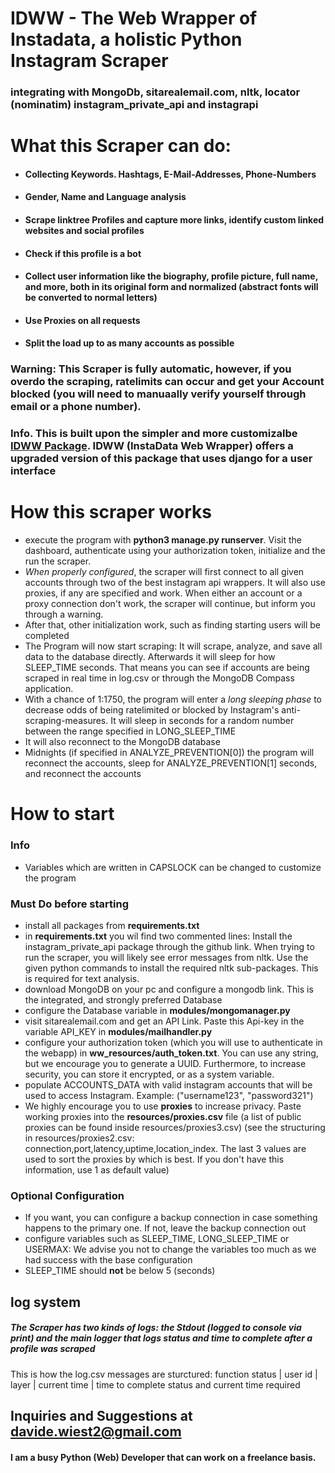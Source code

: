 # IDWW - The Web Wrapper of Instadata, a holistic Python Instagram Scraper
### integrating with MongoDb, sitarealemail.com, nltk, locator (nominatim) instagram_private_api and instagrapi
# What this Scraper can do:
- #### Collecting Keywords. Hashtags, **E-Mail-Addresses**, **Phone-Numbers**
- #### **Gender**, **Name** and **Language** analysis
- #### **Scrape linktree Profiles** and capture more links, identify **custom linked websites** and **social profiles**
- #### Check if this profile is a bot
- #### Collect user information like the biography, profile picture, full name, and more, both in its original form and **normalized** (abstract fonts will be converted to normal letters)
- #### Use Proxies on **all** requests
- #### Split the load up to as many accounts as possible

### Warning: This Scraper is **fully automatic**, however, if you overdo the scraping, **ratelimits** can occur and get your Account **blocked** (you will need to manuaally verify yourself through email or a phone number).

### Info. This is built upon the simpler and more customizalbe [IDWW Package](https://github.com/DavideWiest/idww). IDWW (InstaData Web Wrapper) offers a upgraded version of this package that uses django for a **user interface**

# How this scraper works
- execute the program with **python3 manage.py runserver**. Visit the dashboard, authenticate using your authorization token, initialize and the run the scraper.
- *When properly configured*, the scraper will first connect to all given accounts through two of the best instagram api wrappers. It will also use proxies, if any are specified and work. When either an account or a proxy connection don't work, the scraper will continue, but inform you through a warning.
- After that, other initialization work, such as finding starting users will be completed
- The Program will now start scraping: It will scrape, analyze, and save all data to the database directly. Afterwards it will sleep for how SLEEP_TIME seconds. That means you can see if accounts are being scraped in real time in log.csv or through the MongoDB Compass application.
- With a chance of 1:1750, the program will enter a *long sleeping phase* to decrease odds of being ratelimited or blocked by Instagram's anti-scraping-measures. It will sleep in seconds for a random number between the range specified in LONG_SLEEP_TIME
- It will also reconnect to the MongoDB database 
- Midnights (if specified in ANALYZE_PREVENTION[0]) the program will reconnect the accounts, sleep for ANALYZE_PREVENTION[1] seconds, and reconnect the accounts

# How to start

### Info
- Variables which are written in CAPSLOCK can be changed to customize the program

### Must Do before starting
- install all packages from **requirements.txt**
- in **requirements.txt** you wil find two commented lines: Install the instagram_private_api package through the github link. When trying to run the scraper, you will likely see error messages from nltk. Use the given python commands to install the required nltk sub-packages. This is required for text analysis.
- download MongoDB on your pc and configure a mongodb link. This is the integrated, and strongly preferred Database
- configure the Database variable in **modules/mongomanager.py**
- visit sitarealemail.com and get an API Link. Paste this Api-key in the variable API_KEY in **modules/mailhandler.py**
- configure your authorization token (which you will use to authenticate in the webapp) in **ww_resources/auth_token.txt**. You can use any string, but we encourage you to generate a UUID. Furthermore, to increase security, you can store it encrypted, or as a system variable.
- populate ACCOUNTS_DATA with valid instagram accounts that will be used to access Instagram. Example: ("username123", "password321")
- We highly encourage you to use **proxies** to increase privacy. Paste working proxies into the **resources/proxies.csv** file (a list of public proxies can be found inside resources/proxies3.csv) (see the structuring in resources/proxies2.csv: connection,port,latency,uptime,location_index. The last 3 values are used to sort the proxies by which is best. If you don't have this information, use 1 as default value)

### Optional Configuration
- If you want, you can configure a backup connection in case something happens to the primary one. If not, leave the backup connection out
- configure variables such as SLEEP_TIME, LONG_SLEEP_TIME or USERMAX: We advise you not to change the variables too much as we had success with the base configuration
- SLEEP_TIME should **not** be below 5 (seconds)


## log system

##### The Scraper has two kinds of logs: the Stdout (logged to console via print) and the main logger that logs status and time to complete after a profile was scraped 
This is how the log.csv messages are sturctured: function status | user id | layer | current time | time to complete
status and current time required

## Inquiries and Suggestions at **[davide.wiest2@gmail.com](mailto:davide.wiest2@gmail.com)**
#### I am a busy Python (Web) Developer that can work on a freelance basis.
